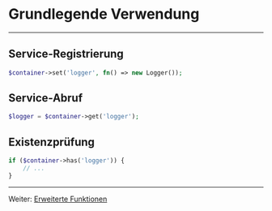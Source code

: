 # Grundlegende Verwendung

---

## Service-Registrierung

```php
$container->set('logger', fn() => new Logger());
```

## Service-Abruf

```php
$logger = $container->get('logger');
```

## Existenzprüfung

```php
if ($container->has('logger')) {
    // ...
}
```

---

Weiter: [Erweiterte Funktionen](03_ADVANCED_FEATURES.md)
